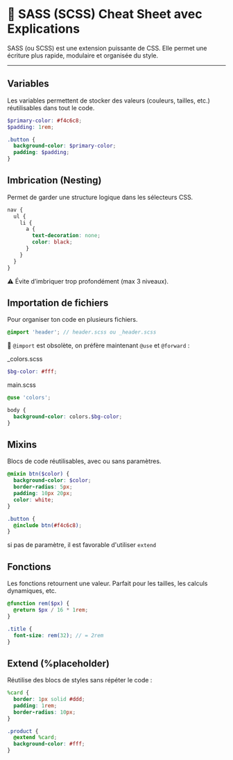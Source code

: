 # 💎 SASS (SCSS) Cheat Sheet avec Explications

SASS (ou SCSS) est une extension puissante de CSS. Elle permet une écriture plus rapide, modulaire et organisée du style.

---

## Variables

Les variables permettent de stocker des valeurs (couleurs, tailles, etc.) réutilisables dans tout le code.

```scss
$primary-color: #f4c6c8;
$padding: 1rem;

.button {
  background-color: $primary-color;
  padding: $padding;
}
```

## Imbrication (Nesting)

Permet de garder une structure logique dans les sélecteurs CSS.
```scss
nav {
  ul {
    li {
      a {
        text-decoration: none;
        color: black;
      }
    }
  }
}
```
⚠️ Évite d’imbriquer trop profondément (max 3 niveaux).

## Importation de fichiers

Pour organiser ton code en plusieurs fichiers.
```scss
@import 'header'; // header.scss ou _header.scss
```
🔔 `@import` est obsolète, on préfère maintenant `@use` et `@forward` :

_colors.scss
```scss
$bg-color: #fff;
```
main.scss
```scss
@use 'colors';

body {
  background-color: colors.$bg-color;
}
```

 ## Mixins

Blocs de code réutilisables, avec ou sans paramètres.

```scss
@mixin btn($color) {
  background-color: $color;
  border-radius: 5px;
  padding: 10px 20px;
  color: white;
}

.button {
  @include btn(#f4c6c8);
}
```
si pas de paramètre, il est favorable d'utiliser `extend`

## Fonctions

Les fonctions retournent une valeur. Parfait pour les tailles, les calculs dynamiques, etc.
```scss
@function rem($px) {
  @return $px / 16 * 1rem;
}

.title {
  font-size: rem(32); // = 2rem
}
```

 ## Extend (%placeholder)

Réutilise des blocs de styles sans répéter le code :
```scss
%card {
  border: 1px solid #ddd;
  padding: 1rem;
  border-radius: 10px;
}

.product {
  @extend %card;
  background-color: #fff;
}
```